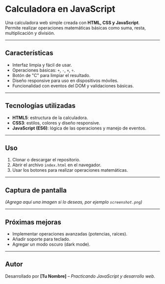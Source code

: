 # Calculadora en JavaScript

Una calculadora web simple creada con **HTML, CSS y JavaScript**.  
Permite realizar operaciones matemáticas básicas como suma, resta, multiplicación y división.

---

## **Características**
- Interfaz limpia y fácil de usar.
- Operaciones básicas: `+`, `-`, `×`, `÷`.
- Botón de "C" para limpiar el resultado.
- Diseño responsive para uso en dispositivos móviles.
- Funcionalidad con eventos del DOM y validaciones básicas.

---

## **Tecnologías utilizadas**
- **HTML5**: estructura de la calculadora.
- **CSS3**: estilos, colores y diseño responsive.
- **JavaScript (ES6)**: lógica de las operaciones y manejo de eventos.

---

## **Uso**
1. Clonar o descargar el repositorio.
2. Abrir el archivo `index.html` en el navegador.
3. Usar los botones para realizar operaciones matemáticas.

---

## **Captura de pantalla**
*(Agrega aquí una imagen si lo deseas, por ejemplo `screenshot.png`)*

---

## **Próximas mejoras**
- Implementar operaciones avanzadas (potencias, raíces).
- Añadir soporte para teclado.
- Agregar un modo oscuro (dark mode).

---

## **Autor**
Desarrollado por **[Tu Nombre]** – *Practicando JavaScript y desarrollo web*.
